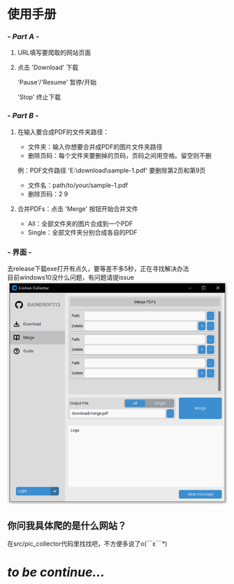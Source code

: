 # **使用手册**

### ***- Part A -***

1. URL填写要爬取的网站页面

2. 点击 'Download' 下载
    
    'Pause'/'Resume' 暂停/开始

    'Stop' 终止下载


### ***- Part B -***

1. 在输入要合成PDF的文件夹路径：
    - 文件夹：输入你想要合并成PDF的图片文件夹路径
    - 删除页码：每个文件夹要删掉的页码，页码之间用空格。留空则不删

    例：PDF文件路径 'E:\download\sample-1.pdf' 要删除第2页和第9页
    - 文件名：path/to/your/sample-1.pdf
    - 删除页码：2 9

2. 合并PDFs：点击 'Merge' 按钮开始合并文件
    - All：全部文件夹的图片合成到一个PDF
    - Single：全部文件夹分别合成各自的PDF

### **- 界面 -**
去release下载exe打开有点久，要等差不多5秒，正在寻找解决办法  
目前windows10没什么问题，有问题请提issue
![tips](https://raw.githubusercontent.com/raindrop213/erohon-collector/main/resources/image/preview.png)

## 你问我具体爬的是什么网站？
在src/pic_collector代码里找找吧，不方便多说了o(￣ε￣*) 
 
# ***to be continue...***
